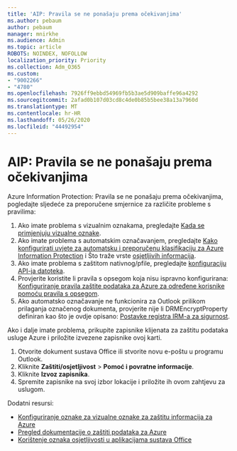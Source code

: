 ```yaml
---
title: 'AIP: Pravila se ne ponašaju prema očekivanjima'
ms.author: pebaum
author: pebaum
manager: mnirkhe
ms.audience: Admin
ms.topic: article
ROBOTS: NOINDEX, NOFOLLOW
localization_priority: Priority
ms.collection: Adm_O365
ms.custom:
- "9002266"
- "4780"
ms.openlocfilehash: 7926ff9ebbd54969fb5b3ae5d909baffe96a4292
ms.sourcegitcommit: 2afad0b107d03cd8c4de0b85b5bee38a13a7960d
ms.translationtype: MT
ms.contentlocale: hr-HR
ms.lasthandoff: 05/26/2020
ms.locfileid: "44492954"
---
```

# <a name="aip-policies-not-behaving-as-expected"></a>AIP: Pravila se ne ponašaju prema očekivanjima

Azure Information Protection: Pravila se ne ponašaju prema očekivanjima, pogledajte sljedeće za preporučene smjernice za različite probleme s pravilima:

1. Ako imate problema s vizualnim oznakama, pregledajte [Kada se primjenjuju vizualne oznake](https://docs.microsoft.com/azure/information-protection/configure-policy-markings#when-visual-markings-are-applied).
2. Ako imate problema s automatskim označavanjem, pregledajte [Kako konfigurirati uvjete za automatsku i preporučenu klasifikaciju za Azure Information Protection](https://docs.microsoft.com/azure/information-protection/configure-policy-classification) i Što traže vrste [osjetljivih informacija](https://docs.microsoft.com/office365/securitycompliance/what-the-sensitive-information-types-look-for).
3. Ako imate problema s zaštitom nativnog/pfile, pregledajte [konfiguraciju API-ja datoteka](https://docs.microsoft.com/azure/information-protection/develop/file-api-configuration).
4. Provjerite koristite li pravila s opsegom koja nisu ispravno konfigurirana: [Konfiguriranje pravila zaštite podataka za Azure za određene korisnike pomoću pravila s opsegom](https://docs.microsoft.com/azure/information-protection/configure-policy-scope).
5. Ako automatsko označavanje ne funkcionira za Outlook prilikom prilaganja označenog dokumenta, provjerite nije li DRMEncryptProperty definiran kao što je ovdje opisano: [Postavke registra IRM-a za sigurnost](https://docs.microsoft.com/deployoffice/security/protect-sensitive-messages-and-documents-by-using-irm-in-office#office-2016-irm-registry-key-options).

Ako i dalje imate problema, prikupite zapisnike klijenata za zaštitu podataka usluge Azure i priložite izvezene zapisnike ovoj karti.

1. Otvorite dokument sustava Office ili stvorite novu e-poštu u programu Outlook.
2. Kliknite **Zaštiti/osjetljivost**  >  **Pomoć i povratne informacije**.
3. Kliknite **Izvoz zapisnika**.
4. Spremite zapisnike na svoj izbor lokacije i priložite ih ovom zahtjevu za uslugom.

Dodatni resursi:

- [Konfiguriranje oznake za vizualne oznake za zaštitu informacija za Azure](https://docs.microsoft.com/azure/information-protection/configure-policy-markings)
- [Pregled dokumentacije o zaštiti podataka za Azure](https://docs.microsoft.com/azure/information-protection/what-is-information-protection)
- [Korištenje oznaka osjetljivosti u aplikacijama sustava Office](https://docs.microsoft.com/microsoft-365/compliance/sensitivity-labels-office-apps)

